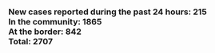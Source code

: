 ### New cases reported during the past 24 hours: 215<br/>In the community: 1865<br/>At the border: 842<br/>Total: 2707